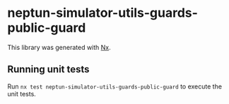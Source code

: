 # neptun-simulator-utils-guards-public-guard

This library was generated with [Nx](https://nx.dev).

## Running unit tests

Run `nx test neptun-simulator-utils-guards-public-guard` to execute the unit tests.
